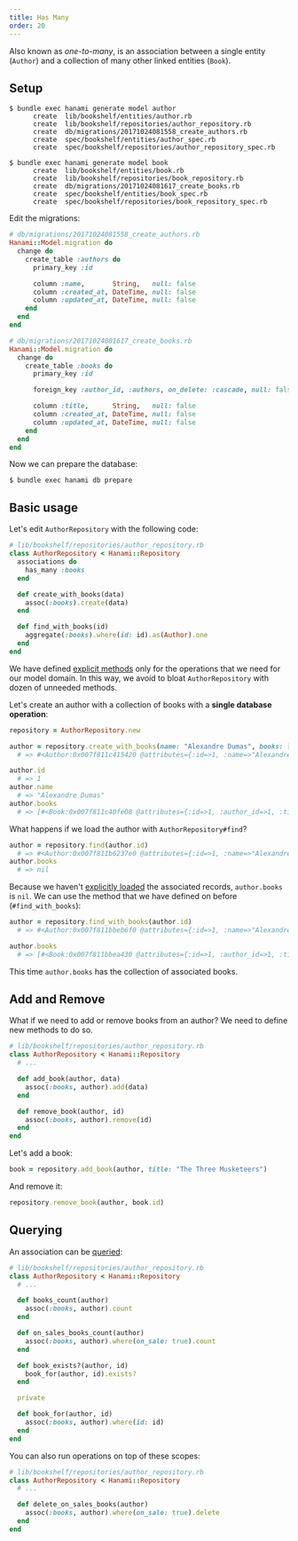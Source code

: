 ```yaml
---
title: Has Many
order: 20
---
```


Also known as _one-to-many_, is an association between a single entity (`Author`) and a collection of many other linked entities (`Book`).

## Setup

```shell
$ bundle exec hanami generate model author
      create  lib/bookshelf/entities/author.rb
      create  lib/bookshelf/repositories/author_repository.rb
      create  db/migrations/20171024081558_create_authors.rb
      create  spec/bookshelf/entities/author_spec.rb
      create  spec/bookshelf/repositories/author_repository_spec.rb

$ bundle exec hanami generate model book
      create  lib/bookshelf/entities/book.rb
      create  lib/bookshelf/repositories/book_repository.rb
      create  db/migrations/20171024081617_create_books.rb
      create  spec/bookshelf/entities/book_spec.rb
      create  spec/bookshelf/repositories/book_repository_spec.rb
```

Edit the migrations:

```ruby
# db/migrations/20171024081558_create_authors.rb
Hanami::Model.migration do
  change do
    create_table :authors do
      primary_key :id

      column :name,       String,   null: false
      column :created_at, DateTime, null: false
      column :updated_at, DateTime, null: false
    end
  end
end
```

```ruby
# db/migrations/20171024081617_create_books.rb
Hanami::Model.migration do
  change do
    create_table :books do
      primary_key :id

      foreign_key :author_id, :authors, on_delete: :cascade, null: false

      column :title,      String,   null: false
      column :created_at, DateTime, null: false
      column :updated_at, DateTime, null: false
    end
  end
end
```

Now we can prepare the database:

```shell
$ bundle exec hanami db prepare
```

## Basic usage

Let's edit `AuthorRepository` with the following code:

```ruby
# lib/bookshelf/repositories/author_repository.rb
class AuthorRepository < Hanami::Repository
  associations do
    has_many :books
  end

  def create_with_books(data)
    assoc(:books).create(data)
  end

  def find_with_books(id)
    aggregate(:books).where(id: id).as(Author).one
  end
end
```

We have defined [explicit methods](/associations/overview#explicit-interface) only for the operations that we need for our model domain.
In this way, we avoid to bloat `AuthorRepository` with dozen of unneeded methods.

Let's create an author with a collection of books with a **single database operation**:

```ruby
repository = AuthorRepository.new

author = repository.create_with_books(name: "Alexandre Dumas", books: [{title: "The Count of Montecristo"}])
  # => #<Author:0x007f811c415420 @attributes={:id=>1, :name=>"Alexandre Dumas", :created_at=>2016-11-15 09:19:38 UTC, :updated_at=>2016-11-15 09:19:38 UTC, :books=>[#<Book:0x007f811c40fe08 @attributes={:id=>1, :author_id=>1, :title=>"The Count of Montecristo", :created_at=>2016-11-15 09:19:38 UTC, :updated_at=>2016-11-15 09:19:38 UTC}>]}>

author.id
  # => 1
author.name
  # => "Alexandre Dumas"
author.books
  # => [#<Book:0x007f811c40fe08 @attributes={:id=>1, :author_id=>1, :title=>"The Count of Montecristo", :created_at=>2016-11-15 09:19:38 UTC, :updated_at=>2016-11-15 09:19:38 UTC}>]
```

What happens if we load the author with `AuthorRepository#find`?

```ruby
author = repository.find(author.id)
  # => #<Author:0x007f811b6237e0 @attributes={:id=>1, :name=>"Alexandre Dumas", :created_at=>2016-11-15 09:19:38 UTC, :updated_at=>2016-11-15 09:19:38 UTC}>
author.books
  # => nil
```

Because we haven't [explicitly loaded](/associations/overview#explicit-loading) the associated records, `author.books` is `nil`.
We can use the method that we have defined on before (`#find_with_books`):

```ruby
author = repository.find_with_books(author.id)
  # => #<Author:0x007f811bbeb6f0 @attributes={:id=>1, :name=>"Alexandre Dumas", :created_at=>2016-11-15 09:19:38 UTC, :updated_at=>2016-11-15 09:19:38 UTC, :books=>[#<Book:0x007f811bbea430 @attributes={:id=>1, :author_id=>1, :title=>"The Count of Montecristo", :created_at=>2016-11-15 09:19:38 UTC, :updated_at=>2016-11-15 09:19:38 UTC}>]}>

author.books
  # => [#<Book:0x007f811bbea430 @attributes={:id=>1, :author_id=>1, :title=>"The Count of Montecristo", :created_at=>2016-11-15 09:19:38 UTC, :updated_at=>2016-11-15 09:19:38 UTC}>]
```

This time `author.books` has the collection of associated books.

## Add and Remove

What if we need to add or remove books from an author?
We need to define new methods to do so.

```ruby
# lib/bookshelf/repositories/author_repository.rb
class AuthorRepository < Hanami::Repository
  # ...

  def add_book(author, data)
    assoc(:books, author).add(data)
  end

  def remove_book(author, id)
    assoc(:books, author).remove(id)
  end
end
```

Let's add a book:

```ruby
book = repository.add_book(author, title: "The Three Musketeers")
```

And remove it:

```ruby
repository.remove_book(author, book.id)
```

## Querying

An association can be [queried](/repositories/sql-queries):

```ruby
# lib/bookshelf/repositories/author_repository.rb
class AuthorRepository < Hanami::Repository
  # ...

  def books_count(author)
    assoc(:books, author).count
  end

  def on_sales_books_count(author)
    assoc(:books, author).where(on_sale: true).count
  end

  def book_exists?(author, id)
    book_for(author, id).exists?
  end

  private

  def book_for(author, id)
    assoc(:books, author).where(id: id)
  end
end
```

You can also run operations on top of these scopes:

```ruby
# lib/bookshelf/repositories/author_repository.rb
class AuthorRepository < Hanami::Repository
  # ...

  def delete_on_sales_books(author)
    assoc(:books, author).where(on_sale: true).delete
  end
end
```
